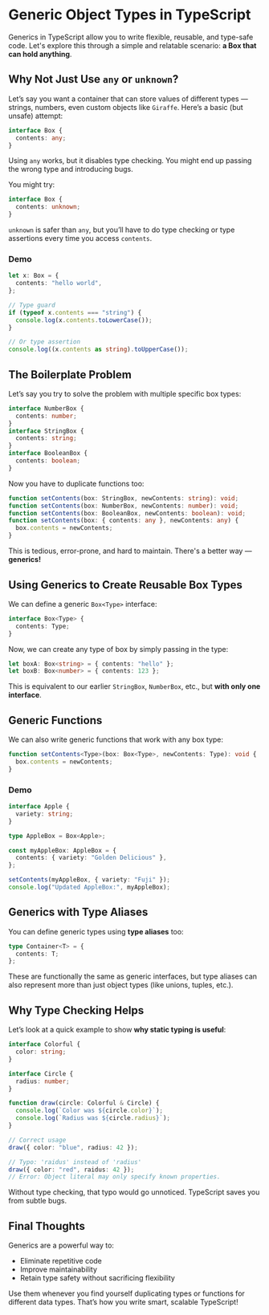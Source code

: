 # Generic Object Types in TypeScript

Generics in TypeScript allow you to write flexible, reusable, and type-safe code. Let's explore this through a simple and relatable scenario: **a Box that can hold anything**.


## Why Not Just Use `any` or `unknown`?

Let’s say you want a container that can store values of different types — strings, numbers, even custom objects like `Giraffe`. Here’s a basic (but unsafe) attempt:

```ts
interface Box {
  contents: any;
}
```

Using `any` works, but it disables type checking. You might end up passing the wrong type and introducing bugs.

You might try:

```ts
interface Box {
  contents: unknown;
}
```

`unknown` is safer than `any`, but you’ll have to do type checking or type assertions every time you access `contents`.

### Demo

```ts
let x: Box = {
  contents: "hello world",
};

// Type guard
if (typeof x.contents === "string") {
  console.log(x.contents.toLowerCase());
}

// Or type assertion
console.log((x.contents as string).toUpperCase());
```


## The Boilerplate Problem

Let’s say you try to solve the problem with multiple specific box types:

```ts
interface NumberBox {
  contents: number;
}
interface StringBox {
  contents: string;
}
interface BooleanBox {
  contents: boolean;
}
```

Now you have to duplicate functions too:

```ts
function setContents(box: StringBox, newContents: string): void;
function setContents(box: NumberBox, newContents: number): void;
function setContents(box: BooleanBox, newContents: boolean): void;
function setContents(box: { contents: any }, newContents: any) {
  box.contents = newContents;
}
```

This is tedious, error-prone, and hard to maintain. There's a better way — **generics!**


## Using Generics to Create Reusable Box Types

We can define a generic `Box<Type>` interface:

```ts
interface Box<Type> {
  contents: Type;
}
```

Now, we can create any type of box by simply passing in the type:

```ts
let boxA: Box<string> = { contents: "hello" };
let boxB: Box<number> = { contents: 123 };
```

This is equivalent to our earlier `StringBox`, `NumberBox`, etc., but **with only one interface**.


## Generic Functions

We can also write generic functions that work with any box type:

```ts
function setContents<Type>(box: Box<Type>, newContents: Type): void {
  box.contents = newContents;
}
```

### Demo

```ts
interface Apple {
  variety: string;
}

type AppleBox = Box<Apple>;

const myAppleBox: AppleBox = {
  contents: { variety: "Golden Delicious" },
};

setContents(myAppleBox, { variety: "Fuji" });
console.log("Updated AppleBox:", myAppleBox);
```


## Generics with Type Aliases

You can define generic types using **type aliases** too:

```ts
type Container<T> = {
  contents: T;
};
```

These are functionally the same as generic interfaces, but type aliases can also represent more than just object types (like unions, tuples, etc.).


## Why Type Checking Helps

Let’s look at a quick example to show **why static typing is useful**:

```ts
interface Colorful {
  color: string;
}

interface Circle {
  radius: number;
}

function draw(circle: Colorful & Circle) {
  console.log(`Color was ${circle.color}`);
  console.log(`Radius was ${circle.radius}`);
}

// Correct usage
draw({ color: "blue", radius: 42 });

// Typo: 'raidus' instead of 'radius'
draw({ color: "red", raidus: 42 });
// Error: Object literal may only specify known properties.
```

Without type checking, that typo would go unnoticed. TypeScript saves you from subtle bugs.



## Final Thoughts

Generics are a powerful way to:

* Eliminate repetitive code
* Improve maintainability
* Retain type safety without sacrificing flexibility

Use them whenever you find yourself duplicating types or functions for different data types. That’s how you write smart, scalable TypeScript!
